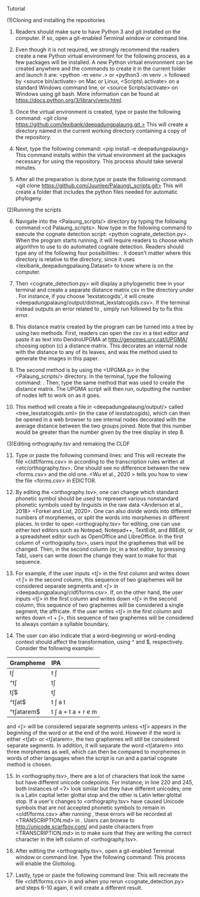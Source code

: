 Tutorial 

(1)Cloning and installing the repositories 
 1. Readers should make sure to have Python 3 and git installed on the computer.
  If so, open a git-enabled Terminal window or command line.
  
 2. Even though it is not required, we strongly recommend the readers create a new Python virtual environment for the following process, as a few packages will be installed. 
 A new Python virtual environment can be created anywhere and the commands to create it in the current folder and launch it are:
 <python -m venv .> or <python3 -m venv .> followed by <source bin/activate> on Mac or Linux,
 <Scripts\ activate> on a standard Windows command line, or <source Scripts/activate> on Windows using git bash.
 More information can be found at <https://docs.python.org/3/library/venv.html>.
 
 3. Once the virtual environment is created, type or paste the following command: <git clone https://github.com/lexibank/deepadungpalaung.git.>
 This will create a directory named <deepadungpalaung/> in the current working directory containing a copy of the repository.
 
 4. Next, type the following command: <pip install -e deepadungpalaung>
 This command installs within the virtual environment all the packages necessary for using the repository. This process should take several minutes. 
 
 5. After all the preparation is done,type or paste the following command:<git clone https://github.com/Juunlee/Palaung\_scripts.git>
 This will create a folder that includes the python files needed for automatic phylogeny.

(2)Running the scripts 

 6. Navigate into the <Palaung\_scripts/> directory by typing the following command:<cd Palaung\_scripts>.
 Now type in the following command to execute the cognate detection script: <python cognate\_detection.py>. 
 When the program starts running, it will require readers to choose which algorithm to use to do automated cognate detection. 
 Readers should type any of the following four possibilities: <lexstatcogids> <lexstatcogid> <scacogids> <scacogid>.
 It doesn't matter where this directory is relative to the <deepadungpalaung/> directory, since it uses <lexibank\_deepadungpalaung.Dataset> to know where <deepadungpalaung/> is on the computer.
 
 7. Then <cognate\_detection.py> will display a phylogenetic tree in your terminal and create a separate distance matrix csv in the <output/> directory under <deepadungpalaung>. 
 For instance, if you choose 'lexstatcogids', it will create <deepadungpalaung/output/distmat\_lexstatcogids.csv>.
 If the terminal instead outputs an error related to <igraph>, simply run <pip uninstall igraph> followed by <pip install python-igraph> to fix this error.
 
 8. This distance matrix created by the program can be turned into a tree by using two methods. 
 First, readers can open the csv in a text editor and paste it as text into DendroUPGMA at <http://genomes.urv.cat/UPGMA/> choosing option (c) a distance matrix. 
 This decorates an internal node with the distance to any of its leaves, and was the method used to generate the images in this paper.
 
 9. The second method is by using the <UPGMA.p> in the <Palaung\_scripts/> directory.
 In the terminal, type the following command: <python UPGMA.py>. Then, type the same method that was used to create the distance matrix.
 The UPGMA script will then run, outputting the number of nodes left to work on as it goes.
  
 10. This method will create a file in <deepadungpalaung/output/> called <tree\_lexstatcogids.xml> (in the case of lexstatcogids), which
 can then be opened in a web browser to see internal nodes decorated with the average distance between the two groups joined. 
 Note that this number would be greater than the number given by the tree display in step 8.
 
(3)Editing orthography.tsv and remaking the CLDF

 11. Type or paste the following command lines: <cldfbench catconfig> and <cldfbench lexibank.makecldf deepadungpalaung>
 This will recreate the file <cldf/forms.csv> in <deepadungpalaung> according to the transcription rules written at <etc/orthography.tsv>. 
 One should see no difference between the new <forms.csv> and the old one.
 <Wu et al., 2020 > tells you how to view the file <forms.csv> in EDICTOR.

 12. By editing the <orthography.tsv>, one can change which standard phonetic symbol should be used to represent various nonstandard phonetic symbols used by linguists in the raw data <Anderson et al., 2018> <Forkel and List, 2020>. 
 One can also divide words into different numbers of morphemes, or split the words into morphemes in different places.
 In order to open <orthography.tsv> for editing, one can use either text editors such as Notepad, Notepad++, TextEdit, and BBEdit, or a spreadsheet editor such as OpenOffice and LibreOffice.
 In the first column of <orthography.tsv>, users input the graphemes that will be changed. Then, in the second column (or, in a text editor, by pressing Tab), users can write down the change they want to make for that sequence.
 
 13. For example, if the user inputs <tʃ> in the first column and writes down <t ʃ> in the second column, this sequence of two graphemes will be considered separate segments <t> and <ʃ> in <deepadungpalaung/cldf/forms.csv>.
 If, on the other hand, the user inputs <tʃ> in the first column and writes down <tʃ> in the second column, this sequence of two graphemes will be considered a single segment, the affricate.
 If the user writes <tʃ> in the first column and writes down <t + ʃ>, this sequence of two graphemes will be considered to always contain a syllable boundary.
 
 14.  The user can also indicate that a word-beginning or word-ending context should affect the transformation, using ^ and $, respectively. Consider the following example:
 
 Grampheme | IPA
 :--- | :---
 tʃ | t ʃ
 ^tʃ | tʃ
 tʃ$ | tʃ
 ^tʃat$ | t ʃ a t 
 ^tʃatarem$ | t ʃ a + t a + r e m 
 
 <t> and <ʃ> will be considered separate segments unless <tʃ> appears in the beginning of the word or at the end of the word. However if the word is either <tʃat> or <tʃatarem>, the two graphemes will still be considered separate segments. 
 In addition, it will separate the word <tʃatarem> into three morphemes as well, which can then be compared to morphemes in words of other languages when the script is run and a partial cognate method is chosen.
 
 15. In <orthography.tsv>, there are a lot of characters that look the same but have different unicode codepoints. For instance, in line 220 and 245, both instances of <ʔ> look similar but they have different unicodes; one is a Latin capital letter glottal stop and the other is Latin letter glottal stop. 
 If a user's changes to <orthography.tsv> have caused Unicode symbols that are not accepted phonetic symbols to remain in <cldf/forms.csv> after running <cldfbench lexibank.makecldf>, these errors will be recorded at <TRANSCRIPTION.md> in <deepadungpalaun>. Users can browse to <http://unicode.scarfboy.com/><Unicode lookup> and paste characters from <TRANSCRIPTION.md> in to make sure that they are writing the correct character in the left column of <orthography.tsv>.
 
 16. After editing the <orthography.tsv>, open a git-enabled Terminal window or command line.
 Type the following command: <cldfbench catconfig>
 This process will enable the Glottolog.
 
 17. Lastly, type or paste the following command line: <cldfbench lexibank.makecldf>
 This will recreate the file <cldf/forms.csv> in <deepadungpalaung/> and when you rerun <cognate\_detection.py> and steps 6-10 again, it will create a different result.

 